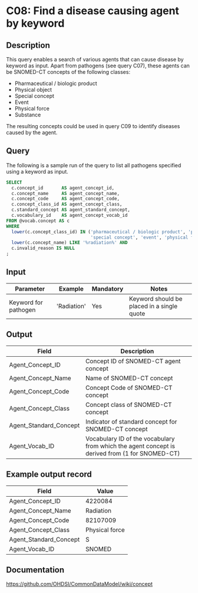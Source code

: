 <!---
Group:condition
Name:C08 Find a disease causing agent by keyword
Author:Patrick Ryan
CDM Version: 5.3
-->

# C08: Find a disease causing agent by keyword

## Description
This query enables a search of various agents that can cause disease by keyword as input. Apart from pathogens (see query  C07), these agents can be SNOMED-CT concepts of the following classes:
- Pharmaceutical / biologic product
- Physical object
- Special concept
- Event
- Physical force
- Substance

The resulting concepts could be used in query  C09 to identify diseases caused by the agent.

## Query
The following is a sample run of the query to list all pathogens specified using a keyword as input.

```sql
SELECT
  c.concept_id       AS agent_concept_id,
  c.concept_name     AS agent_concept_name,
  c.concept_code     AS agent_concept_code,
  c.concept_class_id AS agent_concept_class,
  c.standard_concept AS agent_standard_concept,
  c.vocabulary_id    AS agent_concept_vocab_id
FROM @vocab.concept AS c
WHERE
  lower(c.concept_class_id) IN ('pharmaceutical / biologic product', 'physical object',
                                'special concept', 'event', 'physical force', 'substance') AND
  lower(c.concept_name) LIKE '%radiation%' AND
  c.invalid_reason IS NULL
;
```

## Input

|  Parameter |  Example |  Mandatory |  Notes |
| --- | --- | --- | --- |
|  Keyword for pathogen |  'Radiation' |  Yes | Keyword should be placed in a single quote |

## Output

|  Field |  Description |
| --- | --- |
|  Agent_Concept_ID |  Concept ID of SNOMED-CT agent concept |
|  Agent_Concept_Name |  Name of SNOMED-CT concept |
|  Agent_Concept_Code |  Concept Code of SNOMED-CT concept |
|  Agent_Concept_Class |  Concept class of SNOMED-CT concept |
|  Agent_Standard_Concept |  Indicator of standard concept for SNOMED-CT concept |
|  Agent_Vocab_ID |  Vocabulary ID of the vocabulary from which the agent concept is derived from (1 for SNOMED-CT) |

## Example output record

|  Field |  Value |
| --- | --- |
|  Agent_Concept_ID |  4220084 |
|  Agent_Concept_Name |  Radiation |
|  Agent_Concept_Code |  82107009 |
|  Agent_Concept_Class |  Physical force |
|  Agent_Standard_Concept |  S |
|  Agent_Vocab_ID |  SNOMED |

## Documentation
https://github.com/OHDSI/CommonDataModel/wiki/concept
